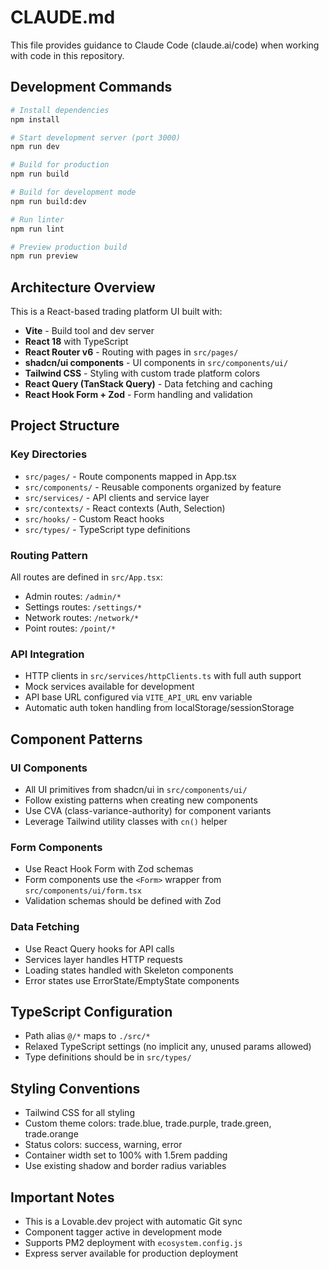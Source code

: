 # CLAUDE.md

This file provides guidance to Claude Code (claude.ai/code) when working with code in this repository.

## Development Commands

```bash
# Install dependencies
npm install

# Start development server (port 3000)
npm run dev

# Build for production
npm run build

# Build for development mode
npm run build:dev

# Run linter
npm run lint

# Preview production build
npm run preview
```

## Architecture Overview

This is a React-based trading platform UI built with:
- **Vite** - Build tool and dev server
- **React 18** with TypeScript
- **React Router v6** - Routing with pages in `src/pages/`
- **shadcn/ui components** - UI components in `src/components/ui/`
- **Tailwind CSS** - Styling with custom trade platform colors
- **React Query (TanStack Query)** - Data fetching and caching
- **React Hook Form + Zod** - Form handling and validation

## Project Structure

### Key Directories
- `src/pages/` - Route components mapped in App.tsx
- `src/components/` - Reusable components organized by feature
- `src/services/` - API clients and service layer
- `src/contexts/` - React contexts (Auth, Selection)
- `src/hooks/` - Custom React hooks
- `src/types/` - TypeScript type definitions

### Routing Pattern
All routes are defined in `src/App.tsx`:
- Admin routes: `/admin/*`
- Settings routes: `/settings/*`
- Network routes: `/network/*`
- Point routes: `/point/*`

### API Integration
- HTTP clients in `src/services/httpClients.ts` with full auth support
- Mock services available for development
- API base URL configured via `VITE_API_URL` env variable
- Automatic auth token handling from localStorage/sessionStorage

## Component Patterns

### UI Components
- All UI primitives from shadcn/ui in `src/components/ui/`
- Follow existing patterns when creating new components
- Use CVA (class-variance-authority) for component variants
- Leverage Tailwind utility classes with `cn()` helper

### Form Components
- Use React Hook Form with Zod schemas
- Form components use the `<Form>` wrapper from `src/components/ui/form.tsx`
- Validation schemas should be defined with Zod

### Data Fetching
- Use React Query hooks for API calls
- Services layer handles HTTP requests
- Loading states handled with Skeleton components
- Error states use ErrorState/EmptyState components

## TypeScript Configuration

- Path alias `@/*` maps to `./src/*`
- Relaxed TypeScript settings (no implicit any, unused params allowed)
- Type definitions should be in `src/types/`

## Styling Conventions

- Tailwind CSS for all styling
- Custom theme colors: trade.blue, trade.purple, trade.green, trade.orange
- Status colors: success, warning, error
- Container width set to 100% with 1.5rem padding
- Use existing shadow and border radius variables

## Important Notes

- This is a Lovable.dev project with automatic Git sync
- Component tagger active in development mode
- Supports PM2 deployment with `ecosystem.config.js`
- Express server available for production deployment